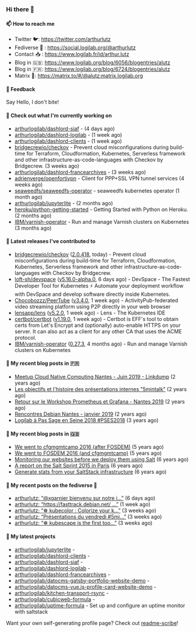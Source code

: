 ### Hi there 👋

#### 📫 How to reach me

- Twitter 🐦: https://twitter.com/arthurlutz
- Fediverse 🐘 : https://social.logilab.org/@arthurlutz
- Contact 📥 : https://www.logilab.fr/id/arthur.lutz
- Blog in 🇬🇧: https://www.logilab.org/blog/6056/blogentries/alutz
- Blog in 🇫🇷: https://www.logilab.org/blog/6724/blogentries/alutz
- Matrix 💬: https://matrix.to/#/@alutz:matrix.logilab.org

#### 💬 Feedback

Say Hello, I don't bite!

#### 👷 Check out what I'm currently working on

- [arthurlogilab/dashlord-siaf](https://github.com/arthurlogilab/dashlord-siaf) -  (4 days ago)
- [arthurlogilab/dashlord-logilab](https://github.com/arthurlogilab/dashlord-logilab) -  (1 week ago)
- [arthurlogilab/dashlord-clients](https://github.com/arthurlogilab/dashlord-clients) -  (1 week ago)
- [bridgecrewio/checkov](https://github.com/bridgecrewio/checkov) - Prevent cloud misconfigurations during build-time for Terraform, Cloudformation, Kubernetes, Serverless framework and other infrastructure-as-code-languages with Checkov by Bridgecrew. (3 weeks ago)
- [arthurlogilab/dashlord-francearchives](https://github.com/arthurlogilab/dashlord-francearchives) -  (3 weeks ago)
- [adrienverge/openfortivpn](https://github.com/adrienverge/openfortivpn) - Client for PPP&#43;SSL VPN tunnel services (4 weeks ago)
- [seaweedfs/seaweedfs-operator](https://github.com/seaweedfs/seaweedfs-operator) - seaweedfs kubernetes operator (1 month ago)
- [arthurlogilab/jupyterlite](https://github.com/arthurlogilab/jupyterlite) -  (2 months ago)
- [heroku/python-getting-started](https://github.com/heroku/python-getting-started) - Getting Started with Python on Heroku. (2 months ago)
- [IBM/varnish-operator](https://github.com/IBM/varnish-operator) - Run and manage Varnish clusters on Kubernetes (3 months ago)


#### 🔭 Latest releases I've contributed to

- [bridgecrewio/checkov](https://github.com/bridgecrewio/checkov) ([2.0.418](https://github.com/bridgecrewio/checkov/releases/tag/2.0.418), today) - Prevent cloud misconfigurations during build-time for Terraform, Cloudformation, Kubernetes, Serverless framework and other infrastructure-as-code-languages with Checkov by Bridgecrew.
- [loft-sh/devspace](https://github.com/loft-sh/devspace) ([v5.16.0-alpha.0](https://github.com/loft-sh/devspace/releases/tag/v5.16.0-alpha.0), 6 days ago) - DevSpace - The Fastest Developer Tool for Kubernetes ⚡ Automate your deployment workflow with DevSpace and develop software directly inside Kubernetes.
- [Chocobozzz/PeerTube](https://github.com/Chocobozzz/PeerTube) ([v3.4.0](https://github.com/Chocobozzz/PeerTube/releases/tag/v3.4.0), 1 week ago) - ActivityPub-federated video streaming platform using P2P directly in your web browser
- [lensapp/lens](https://github.com/lensapp/lens) ([v5.2.0](https://github.com/lensapp/lens/releases/tag/v5.2.0), 1 week ago) - Lens - The Kubernetes IDE
- [certbot/certbot](https://github.com/certbot/certbot) ([v1.19.0](https://github.com/certbot/certbot/releases/tag/v1.19.0), 1 week ago) - Certbot is EFF&#39;s tool to obtain certs from Let&#39;s Encrypt and (optionally) auto-enable HTTPS on your server.  It can also act as a client for any other CA that uses the ACME protocol.
- [IBM/varnish-operator](https://github.com/IBM/varnish-operator) ([0.27.3](https://github.com/IBM/varnish-operator/releases/tag/0.27.3), 4 months ago) - Run and manage Varnish clusters on Kubernetes

#### 📜 My recent blog posts in 🇫🇷

- [Meetup Cloud Native Computing Nantes - Juin 2019 - Linkdump](https://www.logilab.org/blogentry/10132594) (2 years ago)
- [Les objectifs et l&#39;histoire des présentations internes &#34;5mintalk&#34;](https://www.logilab.org/blogentry/10131689) (2 years ago)
- [Retour sur le Workshop Prometheus et Grafana - Nantes 2019](https://www.logilab.org/blogentry/10131299) (2 years ago)
- [Rencontres Debian Nantes - janvier 2019](https://www.logilab.org/blogentry/10131004) (2 years ago)
- [Logilab à Pas Sage en Seine 2018 #PSES2018](https://www.logilab.org/blogentry/10128951) (3 years ago)

#### 📜 My recent blog posts in 🇬🇧

- [We went to cfgmgmtcamp 2016 (after FOSDEM)](https://www.logilab.org/blogentry/4253513) (5 years ago)
- [We went to FOSDEM 2016 (and cfgmgmtcamp)](https://www.logilab.org/blogentry/4253406) (5 years ago)
- [Monitoring our websites before we deploy them using Salt](https://www.logilab.org/blogentry/288175) (6 years ago)
- [A report on the Salt Sprint 2015 in Paris](https://www.logilab.org/blogentry/288007) (6 years ago)
- [Generate stats from your SaltStack infrastructure](https://www.logilab.org/blogentry/283815) (6 years ago)

#### 📜 My recent posts on the fediverse 🐘

- [arthurlutz: “@xgarnier bienvenu sur notre i…”](https://social.logilab.org/@arthurlutz/106906828698280630) (6 days ago)
- [arthurlutz: “https://fasttrack.debian.net/ …”](https://social.logilab.org/@arthurlutz/106895965886808494) (1 week ago)
- [arthurlutz: “☸️ kubecolor : Colorize your k…”](https://social.logilab.org/@arthurlutz/106817034705966727) (3 weeks ago)
- [arthurlutz: “Présentations du vendredi #5mi…”](https://social.logilab.org/@arthurlutz/106788624910156348) (3 weeks ago)
- [arthurlutz: “☸️  kubescape is the first too…”](https://social.logilab.org/@arthurlutz/106787288656964215) (3 weeks ago)

#### 🌱 My latest projects

- [arthurlogilab/jupyterlite](https://github.com/arthurlogilab/jupyterlite) - 
- [arthurlogilab/dashlord-clients](https://github.com/arthurlogilab/dashlord-clients) - 
- [arthurlogilab/dashlord-siaf](https://github.com/arthurlogilab/dashlord-siaf) - 
- [arthurlogilab/dashlord-logilab](https://github.com/arthurlogilab/dashlord-logilab) - 
- [arthurlogilab/dashlord-francearchives](https://github.com/arthurlogilab/dashlord-francearchives) - 
- [arthurlogilab/datocms-gatsby-portfolio-website-demo](https://github.com/arthurlogilab/datocms-gatsby-portfolio-website-demo) - 
- [arthurlogilab/datocms-vue.js-profile-card-website-demo](https://github.com/arthurlogilab/datocms-vue.js-profile-card-website-demo) - 
- [arthurlogilab/kitchen-transport-rsync](https://github.com/arthurlogilab/kitchen-transport-rsync) - 
- [arthurlogilab/cubicweb-formula](https://github.com/arthurlogilab/cubicweb-formula) - 
- [arthurlogilab/uptime-formula](https://github.com/arthurlogilab/uptime-formula) -  Set up and configure an uptime monitor with saltstack



Want your own self-generating profile page? Check out [readme-scribe](https://github.com/muesli/readme-scribe)!
